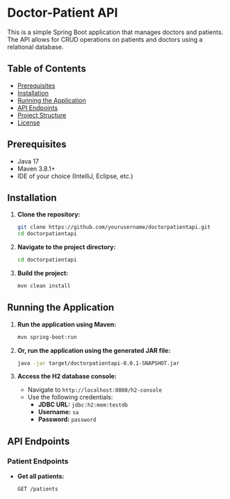 # Doctor-Patient API

This is a simple Spring Boot application that manages doctors and patients. The API allows for CRUD operations on patients and doctors using a relational database.

## Table of Contents
- [Prerequisites](#prerequisites)
- [Installation](#installation)
- [Running the Application](#running-the-application)
- [API Endpoints](#api-endpoints)
- [Project Structure](#project-structure)
- [License](#license)

## Prerequisites
- Java 17
- Maven 3.8.1+
- IDE of your choice (IntelliJ, Eclipse, etc.)

## Installation

1. **Clone the repository:**
    ```bash
    git clone https://github.com/yourusername/doctorpatientapi.git
    cd doctorpatientapi
    ```

2. **Navigate to the project directory:**
    ```bash
    cd doctorpatientapi
    ```

3. **Build the project:**
    ```bash
    mvn clean install
    ```

## Running the Application

1. **Run the application using Maven:**
    ```bash
    mvn spring-boot:run
    ```

2. **Or, run the application using the generated JAR file:**
    ```bash
    java -jar target/doctorpatientapi-0.0.1-SNAPSHOT.jar
    ```

3. **Access the H2 database console:**
    - Navigate to `http://localhost:8080/h2-console`
    - Use the following credentials:
      - **JDBC URL:** `jdbc:h2:mem:testdb`
      - **Username:** `sa`
      - **Password:** `password`

## API Endpoints

### Patient Endpoints
- **Get all patients:**
  ```http
  GET /patients
